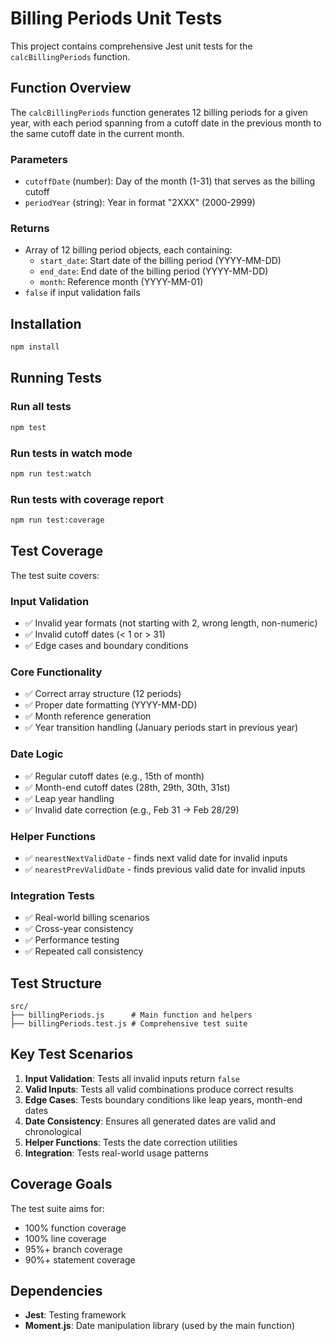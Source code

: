 # Billing Periods Unit Tests

This project contains comprehensive Jest unit tests for the `calcBillingPeriods` function.

## Function Overview

The `calcBillingPeriods` function generates 12 billing periods for a given year, with each period spanning from a cutoff date in the previous month to the same cutoff date in the current month.

### Parameters
- `cutoffDate` (number): Day of the month (1-31) that serves as the billing cutoff
- `periodYear` (string): Year in format "2XXX" (2000-2999)

### Returns
- Array of 12 billing period objects, each containing:
  - `start_date`: Start date of the billing period (YYYY-MM-DD)
  - `end_date`: End date of the billing period (YYYY-MM-DD)  
  - `month`: Reference month (YYYY-MM-01)
- `false` if input validation fails

## Installation

```bash
npm install
```

## Running Tests

### Run all tests
```bash
npm test
```

### Run tests in watch mode
```bash
npm run test:watch
```

### Run tests with coverage report
```bash
npm run test:coverage
```

## Test Coverage

The test suite covers:

### Input Validation
- ✅ Invalid year formats (not starting with 2, wrong length, non-numeric)
- ✅ Invalid cutoff dates (< 1 or > 31)
- ✅ Edge cases and boundary conditions

### Core Functionality
- ✅ Correct array structure (12 periods)
- ✅ Proper date formatting (YYYY-MM-DD)
- ✅ Month reference generation
- ✅ Year transition handling (January periods start in previous year)

### Date Logic
- ✅ Regular cutoff dates (e.g., 15th of month)
- ✅ Month-end cutoff dates (28th, 29th, 30th, 31st)
- ✅ Leap year handling
- ✅ Invalid date correction (e.g., Feb 31 → Feb 28/29)

### Helper Functions
- ✅ `nearestNextValidDate` - finds next valid date for invalid inputs
- ✅ `nearestPrevValidDate` - finds previous valid date for invalid inputs

### Integration Tests
- ✅ Real-world billing scenarios
- ✅ Cross-year consistency
- ✅ Performance testing
- ✅ Repeated call consistency

## Test Structure

```
src/
├── billingPeriods.js      # Main function and helpers
├── billingPeriods.test.js # Comprehensive test suite
```

## Key Test Scenarios

1. **Input Validation**: Tests all invalid inputs return `false`
2. **Valid Inputs**: Tests all valid combinations produce correct results
3. **Edge Cases**: Tests boundary conditions like leap years, month-end dates
4. **Date Consistency**: Ensures all generated dates are valid and chronological
5. **Helper Functions**: Tests the date correction utilities
6. **Integration**: Tests real-world usage patterns

## Coverage Goals

The test suite aims for:
- 100% function coverage
- 100% line coverage  
- 95%+ branch coverage
- 90%+ statement coverage

## Dependencies

- **Jest**: Testing framework
- **Moment.js**: Date manipulation library (used by the main function)

